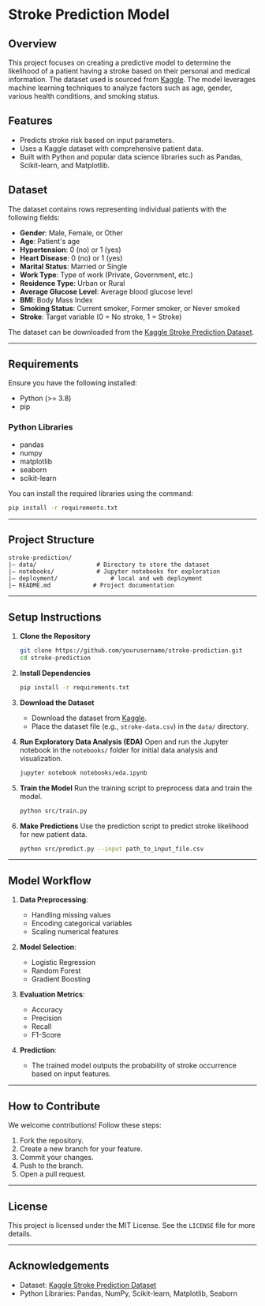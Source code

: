 # Stroke Prediction Model

## Overview
This project focuses on creating a predictive model to determine the likelihood of a patient having a stroke based on their personal and medical information. The dataset used is sourced from [Kaggle](https://www.kaggle.com/datasets). The model leverages machine learning techniques to analyze factors such as age, gender, various health conditions, and smoking status.

## Features
- Predicts stroke risk based on input parameters.
- Uses a Kaggle dataset with comprehensive patient data.
- Built with Python and popular data science libraries such as Pandas, Scikit-learn, and Matplotlib.

## Dataset
The dataset contains rows representing individual patients with the following fields:
- **Gender**: Male, Female, or Other
- **Age**: Patient's age
- **Hypertension**: 0 (no) or 1 (yes)
- **Heart Disease**: 0 (no) or 1 (yes)
- **Marital Status**: Married or Single
- **Work Type**: Type of work (Private, Government, etc.)
- **Residence Type**: Urban or Rural
- **Average Glucose Level**: Average blood glucose level
- **BMI**: Body Mass Index
- **Smoking Status**: Current smoker, Former smoker, or Never smoked
- **Stroke**: Target variable (0 = No stroke, 1 = Stroke)

The dataset can be downloaded from the [Kaggle Stroke Prediction Dataset](https://www.kaggle.com/datasets).

---

## Requirements
Ensure you have the following installed:
- Python (>= 3.8)
- pip

### Python Libraries
- pandas
- numpy
- matplotlib
- seaborn
- scikit-learn

You can install the required libraries using the command:
```bash
pip install -r requirements.txt
```

---

## Project Structure
```plaintext
stroke-prediction/
|— data/                 # Directory to store the dataset
|— notebooks/            # Jupyter notebooks for exploration
|— deployment/               # local and web deployment
|— README.md            # Project documentation
```

---

## Setup Instructions

1. **Clone the Repository**
   ```bash
   git clone https://github.com/yourusername/stroke-prediction.git
   cd stroke-prediction
   ```

2. **Install Dependencies**
   ```bash
   pip install -r requirements.txt
   ```

3. **Download the Dataset**
   - Download the dataset from [Kaggle](https://www.kaggle.com/datasets).
   - Place the dataset file (e.g., `stroke-data.csv`) in the `data/` directory.

4. **Run Exploratory Data Analysis (EDA)**
   Open and run the Jupyter notebook in the `notebooks/` folder for initial data analysis and visualization.

   ```bash
   jupyter notebook notebooks/eda.ipynb
   ```

5. **Train the Model**
   Run the training script to preprocess data and train the model.
   ```bash
   python src/train.py
   ```

6. **Make Predictions**
   Use the prediction script to predict stroke likelihood for new patient data.
   ```bash
   python src/predict.py --input path_to_input_file.csv
   ```

---

## Model Workflow
1. **Data Preprocessing**:
   - Handling missing values
   - Encoding categorical variables
   - Scaling numerical features

2. **Model Selection**:
   - Logistic Regression
   - Random Forest
   - Gradient Boosting

3. **Evaluation Metrics**:
   - Accuracy
   - Precision
   - Recall
   - F1-Score

4. **Prediction**:
   - The trained model outputs the probability of stroke occurrence based on input features.

---

## How to Contribute
We welcome contributions! Follow these steps:
1. Fork the repository.
2. Create a new branch for your feature.
3. Commit your changes.
4. Push to the branch.
5. Open a pull request.

---

## License
This project is licensed under the MIT License. See the `LICENSE` file for more details.

---

## Acknowledgements
- Dataset: [Kaggle Stroke Prediction Dataset](https://www.kaggle.com/datasets)
- Python Libraries: Pandas, NumPy, Scikit-learn, Matplotlib, Seaborn


